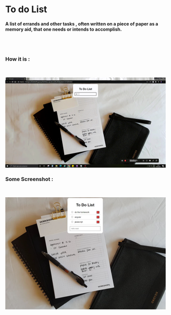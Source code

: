 # To do List
#### A list of errands and other tasks , often written on a piece of paper as a memory aid, that one needs or intends to accomplish. 
<br>
<br>

### How it is :

<br>

![gif](https://github.com/matheusmacario/to-do-list/blob/main/todo_list.gif) 


### Some Screenshot :

<br>

![screenshot1](https://github.com/matheusmacario/to-do-list/blob/main/screenshot.JPG) 




